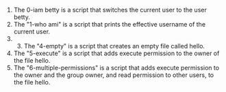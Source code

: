 1. The 0-iam betty is a script that switches the current user to the user betty.
2. The "1-who ami" is a script that prints the effective username of the current user.
3. 3. The "4-empty" is a script that creates an empty file called hello.
4. The "5-execute" is a script that adds execute permission to the owner of the file hello.
5. The "6-multiple-permissions" is a script that adds execute permission to the owner and the group owner, and read permission to other users, to the file hello.

